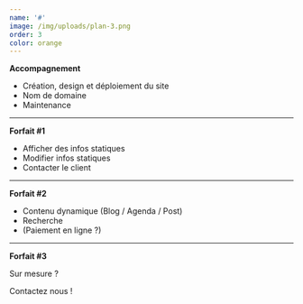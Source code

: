 ```yaml
---
name: '#'
image: /img/uploads/plan-3.png
order: 3
color: orange
---
```

**Accompagnement**  

* Création, design et déploiement du site
* Nom de domaine
* Maintenance

<hr />

**Forfait #1**
* Afficher des infos statiques
* Modifier infos statiques
* Contacter le client

<hr />

**Forfait #2**
* Contenu dynamique (Blog / Agenda / Post)
* Recherche
* (Paiement en ligne ?)

<hr />

**Forfait #3**

Sur mesure ?

Contactez nous !
